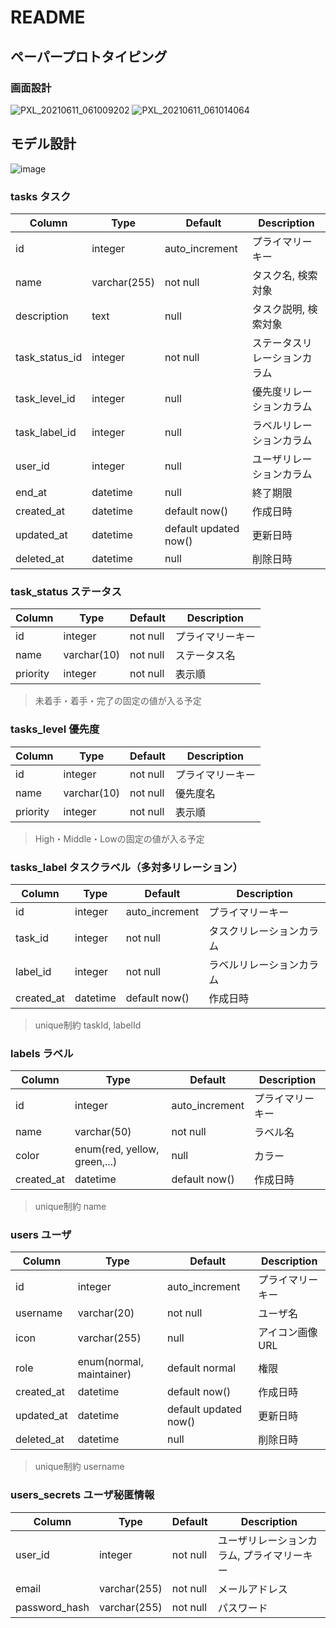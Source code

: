 # README

## ペーパープロトタイピング

### 画面設計

![PXL_20210611_061009202](https://user-images.githubusercontent.com/85146460/121640279-af678880-cac8-11eb-95f5-55deba179cd2.jpg)
![PXL_20210611_061014064](https://user-images.githubusercontent.com/85146460/121640302-b393a600-cac8-11eb-9ee4-bc5a2666d626.jpg)

## モデル設計

![image](https://user-images.githubusercontent.com/85146460/121843649-a28fa280-cd1d-11eb-95d9-eaea1972f9b9.png)

### tasks タスク

|  Column  |  Type  | Default  |  Description  |
| ---- | ---- | ---- | ---- |
|  id  |  integer  | auto_increment | プライマリーキー |
|  name  |  varchar(255)  | not null  | タスク名, 検索対象 |
|  description  |  text  | null | タスク説明, 検索対象 |
|  task_status_id  |  integer  | not null | ステータスリレーションカラム |
|  task_level_id  |  integer  | null | 優先度リレーションカラム |
|  task_label_id  |  integer | null  | ラベルリレーションカラム |
|  user_id  |  integer | null  | ユーザリレーションカラム |
|  end_at  |  datetime  | null  | 終了期限 |
|  created_at  |  datetime | default now() | 作成日時 |
|  updated_at  |  datetime | default updated now() | 更新日時 |
|  deleted_at  |  datetime  | null  | 削除日時 |

### task_status ステータス

|  Column  |  Type  | Default  |  Description  |
| ---- | ---- | ---- | ---- |
|  id  |  integer  | not null | プライマリーキー |
|  name  |  varchar(10)  | not null | ステータス名 |
|  priority  |  integer  | not null | 表示順 |

> 未着手・着手・完了の固定の値が入る予定

### tasks_level 優先度

|  Column  |  Type  | Default  |  Description  |
| ---- | ---- | ---- | ---- |
|  id  |  integer  | not null | プライマリーキー |
|  name  |  varchar(10)  | not null | 優先度名 |
|  priority  |  integer  | not null | 表示順 |

> High・Middle・Lowの固定の値が入る予定

### tasks_label タスクラベル（多対多リレーション）

|  Column  |  Type  | Default  |  Description  |
| ---- | ---- | ---- | ---- |
|  id  |  integer  | auto_increment | プライマリーキー |
|  task_id  |  integer  | not null | タスクリレーションカラム |
|  label_id  |  integer  | not null | ラベルリレーションカラム |
|  created_at  |  datetime | default now() | 作成日時 |

> unique制約 taskId, labelId

### labels ラベル

|  Column  |  Type  | Default  |  Description  |
| ---- | ---- | ---- | ---- |
|  id  |  integer  | auto_increment | プライマリーキー |
|  name  |  varchar(50)  | not null | ラベル名 |
|  color  |  enum(red, yellow, green,...)  | null | カラー |
|  created_at  |  datetime | default now() | 作成日時 |

> unique制約 name

### users ユーザ

|  Column  |  Type  | Default  |  Description  |
| ---- | ---- | ---- | ---- |
|  id  |  integer  | auto_increment | プライマリーキー |
|  username  |  varchar(20)  | not null | ユーザ名 |
|  icon  |  varchar(255)  | null | アイコン画像URL |
|  role  |  enum(normal, maintainer)  | default normal | 権限 |
|  created_at  |  datetime | default now() | 作成日時 |
|  updated_at  |  datetime | default updated now() | 更新日時 |
|  deleted_at  |  datetime  | null  | 削除日時 |

> unique制約 username

### users_secrets ユーザ秘匿情報

|  Column  |  Type  | Default  |  Description  |
| ---- | ---- | ---- | ---- |
|  user_id  |  integer  | not null | ユーザリレーションカラム, プライマリーキー |
|  email  |  varchar(255)  | not null | メールアドレス |
|  password_hash  |  varchar(255)  | not null | パスワード |
